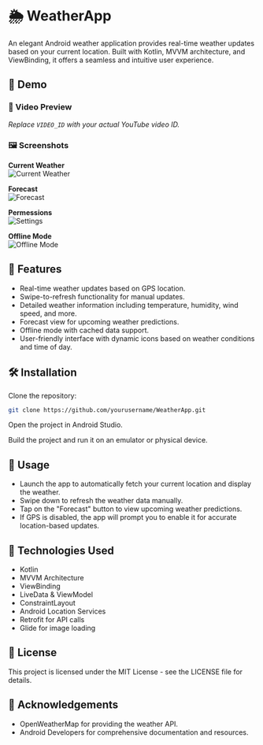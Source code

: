 
# 🌦️ WeatherApp

An elegant Android weather application provides real-time weather updates based on your current location. Built with Kotlin, MVVM architecture, and ViewBinding, it offers a seamless and intuitive user experience.

## 📸 Demo

### 🎥 Video Preview

_Replace `VIDEO_ID` with your actual YouTube video ID._

### 🖼️ Screenshots

**Current Weather**  
![Current Weather](https://github.com/kareemessam09/WeatherApp/blob/master/Screenshot_1.png?raw=true)

**Forecast**  
![Forecast](https://github.com/kareemessam09/WeatherApp/blob/master/Screenshot_2.png?raw=true)

**Permessions**  
![Settings](https://github.com/kareemessam09/WeatherApp/blob/master/Screenshot_3.png?raw=true)

**Offline Mode**  
![Offline Mode](https://github.com/kareemessam09/WeatherApp/blob/master/Screenshot_4.png?raw=true)

## 🚀 Features

- Real-time weather updates based on GPS location.
- Swipe-to-refresh functionality for manual updates.
- Detailed weather information including temperature, humidity, wind speed, and more.
- Forecast view for upcoming weather predictions.
- Offline mode with cached data support.
- User-friendly interface with dynamic icons based on weather conditions and time of day.

## 🛠️ Installation

Clone the repository:

```bash
git clone https://github.com/yourusername/WeatherApp.git
```

Open the project in Android Studio.

Build the project and run it on an emulator or physical device.

## 📱 Usage

- Launch the app to automatically fetch your current location and display the weather.
- Swipe down to refresh the weather data manually.
- Tap on the "Forecast" button to view upcoming weather predictions.
- If GPS is disabled, the app will prompt you to enable it for accurate location-based updates.

## 🧰 Technologies Used

- Kotlin
- MVVM Architecture
- ViewBinding
- LiveData & ViewModel
- ConstraintLayout
- Android Location Services
- Retrofit for API calls
- Glide for image loading

## 🧾 License

This project is licensed under the MIT License - see the LICENSE file for details.

## 🙌 Acknowledgements

- OpenWeatherMap for providing the weather API.
- Android Developers for comprehensive documentation and resources.
